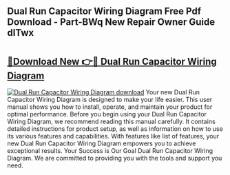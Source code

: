 ## Dual Run Capacitor Wiring Diagram Free Pdf Download - Part-BWq New Repair Owner Guide dlTwx

# <h2><a href="http://dfpc9b1.blite.top/?on=Dual+Run+Capacitor+Wiring+Diagram">🔗Download New 👉🔴 Dual Run Capacitor Wiring Diagram</a></h2>

[![Dual Run Capacitor Wiring Diagram download](https://i.imgur.com/lujVjoI.png)](http://dfpc9b1.blite.top/?on=Dual+Run+Capacitor+Wiring+Diagram)
Your new Dual Run Capacitor Wiring Diagram is designed to make your life easier. This user manual shows you how to install, operate, and maintain your product for optimal performance. Before you begin using your Dual Run Capacitor Wiring Diagram, we recommend reading this manual carefully. It contains detailed instructions for product setup, as well as information on how to use its various features and capabilities. With features like list of features, your new Dual Run Capacitor Wiring Diagram empowers you to achieve exceptional results. Your Success is Our Goal Dual Run Capacitor Wiring Diagram. We are committed to providing you with the tools and support you need.
